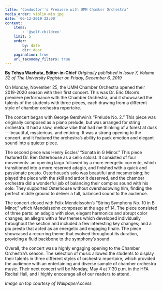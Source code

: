 ```yaml
---
title: 'Conductor''s Premiere with UMM Chamber Orchestra'
media_order: violin-min.jpg
date: '06-12-2019 22:00'
content:
    items:
        - '@self.children'
    limit: 5
    order:
        by: date
        dir: desc
    pagination: true
    url_taxonomy_filters: true
---
```


**By Tehya Wachuta, Editor-in-Chief** _Originally published in Issue 7, Volume 32 of The University Register on Friday, December 6, 2019_

On Monday, November 25, the UMM Chamber Orchestra opened their 2019-2020 season with their first concert. This was Dr. Eric Olson’s premiere performance with the Chamber Orchestra, and it showcased the talents of the students with three pieces, each drawing from a different style of chamber orchestra repertoire.

The concert began with George Gershwin’s “Prelude No. 2.” This piece was originally composed as a piano prelude, but was arranged for string orchestra. It had a slow, mellow vibe that had me thinking of a forest at dusk — beautiful, mysterious, and enticing. It was a strong opening to the concert, and it featured the orchestra’s ability to pack emotion and elegant sound into a quieter piece.

The second piece was Henry Eccles’ “Sonata in G Minor.” This piece featured Dr. Ben Osterhouse as a cello soloist. It consisted of four movements: an opening largo followed by a more energetic corrente, which transitioned into a more reserved adagio, and finished with a quick and passionate presto. Osterhouse’s solo was beautiful and mesmerising; he played the piece with the skill and ardor it deserved, and the chamber orchestra did a wonderful job of balancing their complex sound with his solo. They supported Osterhouse without overshadowing him, finding the perfect middle ground to deliver a full, balanced sound to the audience.

The concert closed with Felix Mendelssohn’s "String Symphony No. 10 in B Minor,” which Mendelssohn composed at the age of 14. The piece consisted of three parts: an adagio with slow, elegant harmonics and abrupt color changes; an allegro with a few themes which developed individually throughout the section and included a few interesting key changes; and a piu presto that acted as an energetic and engaging finale. The piece showcased a recurring theme that evolved  throughout its duration, providing a fluid backbone to the symphony’s sound.

Overall, the concert was a highly engaging opening to the Chamber Orchestra’s season. The selection of music allowed the students to display their talents in three different styles of orchestra repertoire, which provided the audience with an entertaining and diverse sample of chamber orchestra music. Their next concert will be Monday, May 4 at 7:30 p.m. in the HFA Recital Hall, and I highly encourage all of our readers to attend.

_Image on top courtesy of WallpaperAccess_